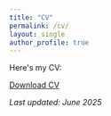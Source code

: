 ```yaml
---
title: "CV"
permalink: /cv/
layout: single
author_profile: true
---
```


Here's my CV:

[Download CV](/files/CV.pdf)

_Last updated: June 2025_

